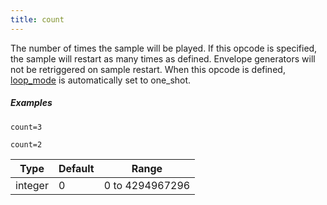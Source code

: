 ```yaml
---
title: count
---
```

The number of times the sample will be played. If this opcode is specified, the
sample will restart as many times as defined. Envelope generators will not be
retriggered on sample restart. When this opcode is defined, [loop_mode](loop_mode)
is automatically set to one_shot.

##### Examples

```
count=3

count=2
```

| Type    | Default | Range           |
| ---     | ---     | ---             |
| integer | 0       | 0 to 4294967296 |
